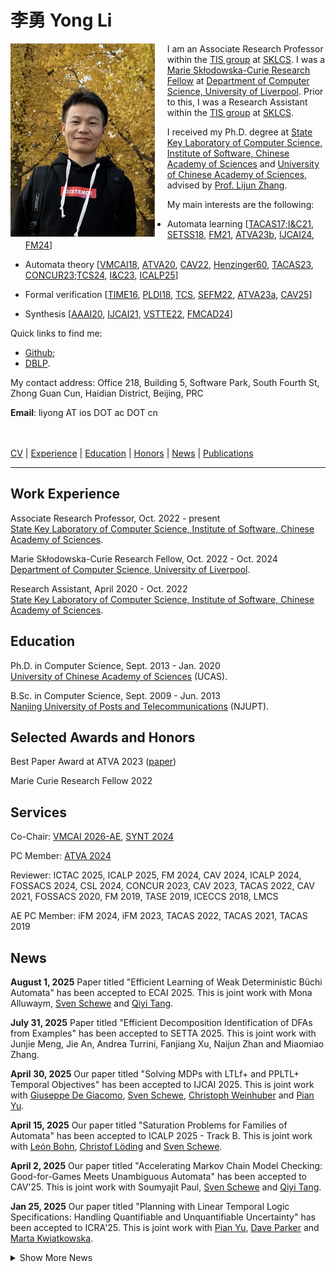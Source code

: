 # 李勇  Yong Li 

<div style="float:left; padding-right:20px;">
    <img src="./img/pic.jpg" alt="liyong" width="230.7" height="309.3">
</div>


I am an Associate Research Professor within the <a href="https://tis.ios.ac.cn/">TIS group</a> at <a href="http://lcs.ios.ac.cn/"> SKLCS</a>.
I was a <a href="https://marie-sklodowska-curie-actions.ec.europa.eu/">Marie Skłodowska-Curie Research Fellow</a> at <a href="https://www.liverpool.ac.uk/computer-science/">Department of Computer Science, University of Liverpool</a>.
Prior to this, I was a Research Assistant within the <a href="https://tis.ios.ac.cn/">TIS group</a> at <a href="http://lcs.ios.ac.cn/"> SKLCS</a>.

I received my Ph.D. degree at <a href="http://lcs.ios.ac.cn/">State Key Laboratory of Computer Science, Institute of Software, Chinese Academy of Sciences</a> and <a href="https://english.ucas.ac.cn">University of Chinese Academy of Sciences</a>, advised by <a href="https://iscasmc.ios.ac.cn/?page_id=148">Prof. Lijun Zhang</a>.

My main interests are the following:
+ Automata learning [[TACAS17;I&C21](https://tis.ios.ac.cn/roll/lib/exe/fetch.php?media=iandc.pdf), [SETSS18](https://link.springer.com/chapter/10.1007/978-3-030-17601-3_2), [FM21](./pdf/FM2021.pdf), [ATVA23b](./pdf/ATVA23b.pdf), [IJCAI24](./pdf/IJCAI24.pdf), [FM24](./pdf/FM2024.pdf)]

+ Automata theory [[VMCAI18](https://link.springer.com/chapter/10.1007/978-3-319-73721-8_15), [ATVA20](https://arxiv.org/abs/2007.02282), [CAV22](https://arxiv.org/abs/2206.13739), [Henzinger60](https://link.springer.com/chapter/10.1007/978-3-031-22337-2_9), [TACAS23](https://arxiv.org/abs/2301.01890), [CONCUR23;TCS24](https://arxiv.org/abs/2305.09966), [I&C23](https://arxiv.org/abs/2109.12828), [ICALP25](https://www.arxiv.org/abs/2506.13197)]

+ Formal verification [[TIME16](https://arxiv.org/pdf/1606.08116v2), [PLDI18](https://ondrik.github.io/publications/pldi18-semidet-buchi-compl.pdf), [TCS](https://www.sciencedirect.com/science/article/pii/S030439752200425X), [SEFM22](https://link.springer.com/chapter/10.1007/978-3-031-17108-6_20), [ATVA23a](./pdf/ATVA2023a.pdf), [CAV25](./pdf/CAV25.pdf)]

+ Synthesis [[AAAI20](https://ojs.aaai.org/index.php/AAAI/article/view/6528), [IJCAI21](https://www.ijcai.org/proceedings/2021/570), [VSTTE22](https://link.springer.com/chapter/10.1007/978-3-031-25803-9_1), [FMCAD24](https://repositum.tuwien.at/handle/20.500.12708/200795)]


Quick links to find me:
+ <a href="https://github.com/liyong31">Github</a>;
+ <a href="https://dblp.org/pid/93/2334-31.html">DBLP</a>.

<p>My contact address: Office 218, Building 5, Software Park, South Fourth St, Zhong Guan Cun, Haidian District, Beijing, PRC</p>

**Email**: liyong AT ios DOT ac DOT cn

<br><br>
[CV](./pdf/cv.pdf) | [Experience](#work-experience) | [Education](#education)
| [Honors](#selected-awards-and-honors)  | [News](#news) | [Publications](./publications.md) 

---
## Work Experience

Associate Research Professor, Oct. 2022 - present <br/>
<a href="http://lcs.ios.ac.cn/">State Key Laboratory of Computer Science, Institute of Software, Chinese Academy of Sciences</a>.

Marie Skłodowska-Curie Research Fellow, Oct. 2022 - Oct. 2024 <br/>
<a href="https://www.liverpool.ac.uk/computer-science/">Department of Computer Science, University of Liverpool</a>.

Research Assistant, April 2020 - Oct. 2022 <br/>
<a href="http://lcs.ios.ac.cn/">State Key Laboratory of Computer Science, Institute of Software, Chinese Academy of Sciences</a>.


## Education

Ph.D. in Computer Science, Sept. 2013 - Jan. 2020 <br/>
<a href="https://english.ucas.ac.cn">University of Chinese Academy of Sciences</a> (UCAS).

B.Sc. in Computer Science, Sept. 2009 - Jun. 2013 <br/>
<a href="http://www.njupt.edu.cn/en/">Nanjing University of Posts and Telecommunications</a> (NJUPT).


## Selected Awards and Honors
<!-- Your honors content goes here -->
Best Paper Award at ATVA 2023 ([paper](./pdf/ATVA2023a.pdf))

Marie Curie Research Fellow 2022


## Services
Co-Chair: [VMCAI 2026-AE](https://conf.researchr.org/home/VMCAI-2026), [SYNT 2024](https://synt2024.github.io/)

PC Member: [ATVA 2024](https://atva-conference.org/2024/)

Reviewer: ICTAC 2025, ICALP 2025, FM 2024, CAV 2024, ICALP 2024, FOSSACS 2024, CSL 2024, 
CONCUR 2023, CAV 2023, TACAS 2022, CAV 2021,
FOSSACS 2020, FM 2019, TASE 2019, ICECCS 2018, LMCS

AE PC Member:  iFM 2024, iFM 2023, TACAS 2022, TACAS 2021, TACAS 2019



## News
<!-- Your news content goes here -->
<!-- First 5 news items -->
**August 1, 2025**
Paper titled "Efficient Learning of Weak Deterministic Büchi Automata" has been accepted to ECAI 2025.
This is joint work with Mona Alluwaym, [Sven Schewe](https://www.csc.liv.ac.uk/~sven/) and [Qiyi Tang](https://sites.google.com/view/qiyitang/publications).

**July 31, 2025**
Paper titled "Efficient Decomposition Identification of DFAs from Examples" has been accepted to SETTA 2025.
This is joint work with Junjie Meng, Jie An, Andrea Turrini, Fanjiang Xu, Naijun Zhan and Miaomiao Zhang.

**April 30, 2025**
Our paper titled "Solving MDPs with LTLf+ and PPLTL+ Temporal Objectives" has been accepted to IJCAI 2025.
This is joint work with [Giuseppe De Giacomo](https://www.cs.ox.ac.uk/people/giuseppe.degiacomo/), [Sven Schewe](https://www.csc.liv.ac.uk/~sven/), [Christoph Weinhuber](https://weinhuber.github.io/) and [Pian Yu](https://sites.google.com/view/pian-yu/home). 

**April 15, 2025**
Our paper titled "Saturation Problems for Families of Automata" has been accepted to ICALP 2025 - Track B.
This is joint work with [León Bohn](https://leonbohn.de/me), [Christof Löding](https://www.lics.rwth-aachen.de/cms/lics/der-lehrstuhl/team/dozierende/~ocsx/christof-loeding/?allou=1&lidx=1) and [Sven Schewe](https://www.csc.liv.ac.uk/~sven/). 

**April 2, 2025**
Our paper titled "Accelerating Markov Chain Model Checking: Good-for-Games Meets Unambiguous Automata" has been accepted to CAV'25.
This is joint work with Soumyajit Paul, [Sven Schewe](https://www.csc.liv.ac.uk/~sven/) and [Qiyi Tang](https://sites.google.com/view/qiyitang/publications). 

**Jan 25, 2025**
Our paper titled "Planning with Linear Temporal Logic Specifications: Handling Quantifiable and Unquantifiable Uncertainty" has been accepted to ICRA'25.
This is joint work with [Pian Yu](https://sites.google.com/view/pian-yu/home), [Dave Parker](https://www.cs.ox.ac.uk/people/david.parker/home.html) and [Marta Kwiatkowska](https://www.cs.ox.ac.uk/people/marta.kwiatkowska/). 

 


<details>
  <summary>Show More News</summary>
<p><strong>July 16, 2024</strong><br>
Our FM paper has been awarded *Available* and *Reusable* badges. Check out our [artifact](https://zenodo.org/records/12528885) and [paper](pdf/FM2024.pdf). 
<p><strong>July 9, 2024</strong><br>
Our paper titled "DAG-Based Compositional Approaches for LTLf to DFA Conversions" has been accepted to FMCAD'24.
This is joint work with [Suguman Bansal](https://suguman.github.io/) and her undergraduate student Yash Kankariya.


  <p><strong>June 11, 2024</strong><br>
  Our paper titled "DFAMiner: Mining minimal separating DFAs from labelled samples" has been accepted to FM'24.
  This is joint work with [Daniele Dell'Erba](https://cgi.csc.liv.ac.uk/~dde/) and [Sven Schewe](https://cgi.csc.liv.ac.uk/~sven/).

  <p><strong>April 17, 2024</strong><br>
Our paper titled "Angluin-Style Learning of Deterministic Büchi and Co-Büchi Automata" has been accepted to IJCAI'24.
This is joint work with [Sven Schewe](https://cgi.csc.liv.ac.uk/~sven/) and [Qiyi Tang](https://sites.google.com/view/qiyitang/).

  <p><strong>October 30, 2023</strong><br>
Our paper titled "Model Checking Strategies from Synthesis Over Finite Traces" won the Best Paper Award at ATVA'23.

  <p><strong>July 1, 2023</strong><br>
Two papers are accepted by ATVA'23:

 "On Strategies in Synthesis Over Finite Traces" with Suguman Bansal, Lucas Martinelli Tabajara, Moshe Vardi and Andrew Wells, <br>

  "A novel family of finite automata for recognizing and learning omega-regular languages" with Sven Schewe and Qiyi Tang. </p>

  <!-- Remaining news items -->
  <p><strong>June 29, 2023</strong><br>
Our tool [lisa](https://github.com/liyong31/lisa) has won the third place in the LTLf track at [SYNTCOMP 2023](http://www.syntcomp.org/)! </p>

  <p><strong>June 28, 2023</strong><br>
Paper titled ["Singly Exponential Translation of Alternating Weak Büchi Automata to Unambiguous Büchi Automata"](https://arxiv.org/pdf/2305.09966.pdf) accepted by CONCUR'23. 
This is joint work with Sven Schewe and Moshe Vardi.</p>

  <p><strong>December 23, 2022</strong><br>
  Paper titled "Modular Mix-and-Match Complementation of Büchi automata" accepted by TACAS'23.<br>
  This is joint work with Vojtěch Havlena, Ondřej Lengál, Barbora Šmahlíková, and Andrea Turrini.</p>

  <p><strong>September 6, 2022</strong><br>
  Paper titled "Compositional Safety LTL Synthesis" accepted by VSTTE'22.<br>
  This is joint work with Suguman Bansal, Giuseppe De Giacomo, Antonio Di Stasio, Moshe Y. Vardi, and Shufang Zhu.</p>

  <p><strong>August 1, 2022</strong><br>
  Excited to present joint work with Moshe on Büchi determinization at <a href="https://vardifest.github.io/">VardiFest</a> to celebrate the pioneering role of Moshe Vardi in many fields.<br>
  My slide deck is available <a href="./pdf/VardiFest-talk.pdf">here</a>.</p>

  <p><strong>July 8, 2022</strong><br>
  Paper titled "Synthesizing Ranking Functions for Loop Programs via SVM" accepted by Theoretical Computer Science Journal.<br>
  <a href="./pdf/Henzinger-60.pdf">This work</a> extends our ICFEM'19 paper by utilizing SVM to learn multiphase ranking functions.</p>

  <p><strong>June 6, 2022</strong><br>
  Check out our invited <a href="./pdf/Henzinger-60.pdf">paper</a> on Büchi complementation to Thomas Henzinger Festschrift - Conference celebrating his 60th birthday.</p>

  <p><strong>June 4, 2022</strong><br>
  Submission to CAV-AE 2022 awarded <a href="https://doi.org/10.5281/zenodo.6558928">Available</a> and Reusable badges.</p>

  <p><strong>May 1, 2022</strong><br>
  Paper titled "Divide-and-Conquer Determinization of Büchi Automata based on SCC Decomposition" accepted to CAV 2022. This is joint work with Andrea Turrini, Weizhi Feng, Moshe Vardi, and Lijun Zhang.</p>

  <!-- Add more news items as needed -->
</details>


<!-- ## [CV](./pdf/cv.pdf) -->
<!-- ## [Publications](./publications.md) -->
<!-- Your publications content goes here -->





